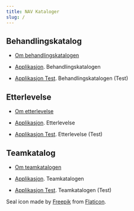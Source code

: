 ```yaml
---
title: NAV Kataloger
slug: /
---
```


## Behandlingskatalog
* [Om behandlingskatalogen](behandlingskatalog.md)

* [Applikasjon](https://behandlingskatalog.nais.adeo.no). Behandlingskatalogen
* [Applikasjon Test](https://behandlingskatalog.dev.adeo.no/). Behandlingskatalogen (Test)

## Etterlevelse
* [Om etterlevelse](etterlevelse.md)

* [Applikasjon](https://etterlevelse.intern.nav.no/). Etterlevelse
* [Applikasjon Test](https://etterlevelse.dev.intern.nav.no/). Etterlevelse (Test)

## Teamkatalog
* [Om teamkatalogen](teamkatalog.md)

* [Applikasjon](https://teamkatalog.nais.adeo.no). Teamkatalogen
* [Applikasjon Test](https://teamkatalog.dev.adeo.no/). Teamkatalogen (Test)


Seal icon made by [Freepik](https://www.freepik.com) from [Flaticon](https://www.flaticon.com/).
